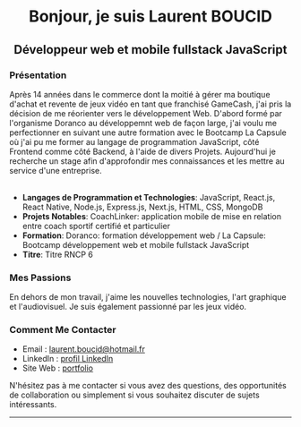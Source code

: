 <h1 align="center">
  Bonjour, je suis Laurent BOUCID
</h1>

<h2 align="center">Développeur web et mobile fullstack JavaScript</h2>

### Présentation

Après 14 années dans le commerce dont la moitié à gérer ma boutique d'achat et revente de jeux vidéo en tant que franchisé GameCash, j'ai pris la décision de me réorienter vers le développement Web.
D'abord formé par l'organisme Doranco au développemnt web de façon large, j'ai voulu me perfectionner en suivant une autre formation avec le Bootcamp La Capsule où j'ai pu me former au langage de programmation JavaScript,
côté Frontend comme côté Backend, à l'aide de divers Projets. Aujourd'hui je recherche un stage afin d'approfondir mes connaissances et les mettre au service d'une entreprise.
<br></br>
- **Langages de Programmation et Technologies**: JavaScript, React.js, React Native, Node.js, Express.js, Next.js, HTML, CSS, MongoDB
- **Projets Notables**: CoachLinker: application mobile de mise en relation entre coach sportif certifié et particulier
- **Formation**: Doranco: formation développement web / La Capsule: Bootcamp développement web et mobile fullstack JavaScript
- **Titre**: Titre RNCP 6

### Mes Passions

En dehors de mon travail, j'aime les nouvelles technologies, l'art graphique et l'audiovisuel. Je suis également passionné par les jeux vidéo.

### Comment Me Contacter

- Email : laurent.boucid@hotmail.fr
- LinkedIn : [profil LinkedIn](https://www.linkedin.com/in/laurent-boucid-00282126b/)
- Site Web : [portfolio](https://lbportfolio.fr/)

N'hésitez pas à me contacter si vous avez des questions, des opportunités de collaboration ou simplement si vous souhaitez discuter de sujets intéressants.

---
